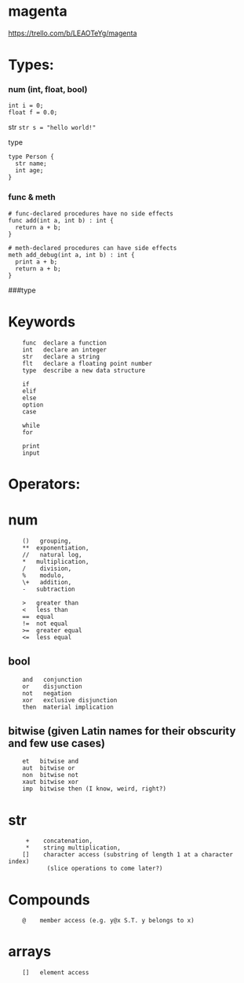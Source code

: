 # magenta
https://trello.com/b/LEAOTeYg/magenta

# Types:

### num (int, float, bool)
  ```
  int i = 0;
  float f = 0.0;
  ```
  
  str
  `str s = "hello world!"`
  
  type
  ```
  type Person {
    str name;
    int age;
  }
  
  ```
  
  
### func & meth
  ```
  # func-declared procedures have no side effects
  func add(int a, int b) : int {
    return a + b;
  }
  
  # meth-declared procedures can have side effects
  meth add_debug(int a, int b) : int {
    print a + b;
    return a + b;
  }
  
```

###type
  

# Keywords
```
	func  declare a function
    int   declare an integer
    str   declare a string
    flt   declare a floating point number
    type  describe a new data structure
    
    if
    elif
    else
    option
    case
    
    while
    for
    
    print
    input
```


# Operators:
  
# num
```
    ()   grouping,
    **  exponentiation,
    //   natural log,
    *   multiplication,
    /    division,
    %    modulo,
    \+   addition,
    -   subtraction
    
    >   greater than
    <   less than
    ==  equal
    !=  not equal
    >=  greater equal
    <=  less equal
```
 
## bool
```
    and   conjunction
    or    disjunction
    not   negation
    xor   exclusive disjunction
    then  material implication
```

## bitwise (given Latin names for their obscurity and few use cases)
```
    et   bitwise and
    aut  bitwise or
    non  bitwise not
    xaut bitwise xor
    imp  bitwise then (I know, weird, right?)
```

# str
```
     +    concatenation,
     *    string multiplication,
    []    character access (substring of length 1 at a character index)
           (slice operations to come later?)
```

# Compounds
```
    @    member access (e.g. y@x S.T. y belongs to x)
```
 
# arrays
```
    []   element access
```
